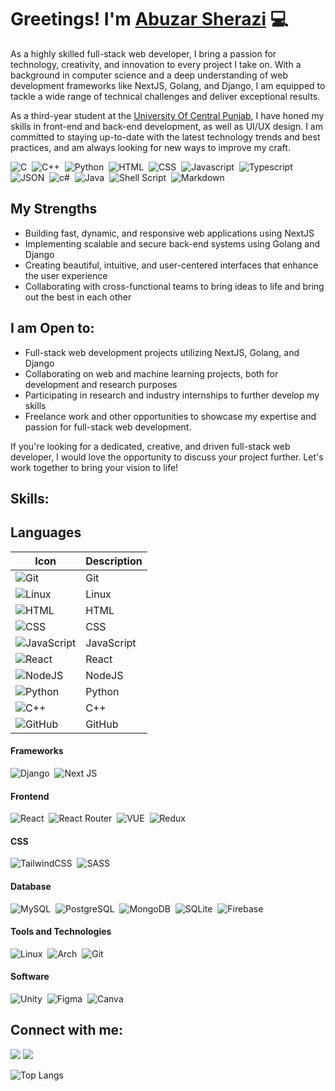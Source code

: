 # Greetings! I'm [Abuzar Sherazi](https://abubow.me) 💻

As a highly skilled full-stack web developer, I bring a passion for technology, creativity, and innovation to every project I take on. With a background in computer science and a deep understanding of web development frameworks like NextJS, Golang, and Django, I am equipped to tackle a wide range of technical challenges and deliver exceptional results.

As a third-year student at the [University Of Central Punjab](https://ucp.edu.pk/), I have honed my skills in front-end and back-end development, as well as UI/UX design. I am committed to staying up-to-date with the latest technology trends and best practices, and am always looking for new ways to improve my craft.

![C](https://img.shields.io/badge/C-00599C?style=for-the-badge&logo=c&logoColor=white)&nbsp;
![C++](https://img.shields.io/badge/C%2B%2B-00599C?style=for-the-badge&logo=c%2B%2B&logoColor=white)&nbsp;
![Python](https://img.shields.io/badge/Python-3776AB?style=for-the-badge&logo=python&logoColor=white)&nbsp;
![HTML](https://img.shields.io/badge/HTML5-E34F26?style=for-the-badge&logo=html5&logoColor=white)&nbsp;
![CSS](https://img.shields.io/badge/CSS3-1572B6?style=for-the-badge&logo=css3&logoColor=white)&nbsp;
![Javascript](https://img.shields.io/badge/JavaScript-323330?style=for-the-badge&logo=javascript&logoColor=F7DF1E)&nbsp;
![Typescript](https://img.shields.io/badge/TypeScript-007ACC?style=for-the-badge&logo=typescript&logoColor=white)&nbsp;
![JSON](https://img.shields.io/badge/json-5E5C5C?style=for-the-badge&logo=json&logoColor=white)&nbsp;
![c#](https://img.shields.io/badge/C%23-239120?style=for-the-badge&logo=c-sharp&logoColor=white)&nbsp;
![Java](https://img.shields.io/badge/OpenJDK-ED8B00?style=for-the-badge&logo=openjdk&logoColor=white)&nbsp;
![Shell Script](https://img.shields.io/badge/Shell_Script-121011?style=for-the-badge&logo=gnu-bash&logoColor=white)&nbsp;
![Markdown](https://img.shields.io/badge/markdown-%23000000.svg?style=for-the-badge&logo=markdown&logoColor=white)&nbsp;

## My Strengths
- Building fast, dynamic, and responsive web applications using NextJS
- Implementing scalable and secure back-end systems using Golang and Django
- Creating beautiful, intuitive, and user-centered interfaces that enhance the user experience
- Collaborating with cross-functional teams to bring ideas to life and bring out the best in each other

## I am Open to:
- Full-stack web development projects utilizing NextJS, Golang, and Django
- Collaborating on web and machine learning projects, both for development and research purposes
- Participating in research and industry internships to further develop my skills
- Freelance work and other opportunities to showcase my expertise and passion for full-stack web development.

If you're looking for a dedicated, creative, and driven full-stack web developer, I would love the opportunity to discuss your project further. Let's work together to bring your vision to life!

## Skills:

## Languages

| Icon | Description |
| ---- | ----------- |
| ![Git](https://cdn.jsdelivr.net/gh/devicons/devicon/icons/git/git-original.svg) | Git |
| ![Linux](https://cdn.jsdelivr.net/gh/devicons/devicon/icons/linux/linux-original.svg) | Linux |
| ![HTML](https://cdn.jsdelivr.net/gh/devicons/devicon/icons/html5/html5-plain.svg) | HTML |
| ![CSS](https://cdn.jsdelivr.net/gh/devicons/devicon/icons/css3/css3-plain.svg) | CSS |
| ![JavaScript](https://cdn.jsdelivr.net/gh/devicons/devicon/icons/javascript/javascript-plain.svg) | JavaScript |
| ![React](https://cdn.jsdelivr.net/gh/devicons/devicon/icons/react/react-original.svg) | React |
| ![NodeJS](https://cdn.jsdelivr.net/gh/devicons/devicon/icons/nodejs/nodejs-original.svg) | NodeJS |
| ![Python](https://cdn.jsdelivr.net/gh/devicons/devicon/icons/python/python-plain.svg) | Python |
| ![C++](https://cdn.jsdelivr.net/gh/devicons/devicon/icons/cplusplus/cplusplus-line.svg) | C++ |
| ![GitHub](https://cdn.jsdelivr.net/gh/devicons/devicon/icons/github/github-original.svg) | GitHub |


#### Frameworks
![Django](https://img.shields.io/badge/Django-092E20?style=for-the-badge&logo=django&logoColor=green)&nbsp;
![Next JS](https://img.shields.io/badge/Next-black?style=for-the-badge&logo=next.js&logoColor=white)

#### Frontend
![React](https://img.shields.io/badge/React-20232A?style=for-the-badge&logo=react&logoColor=61DAFB)&nbsp;
![React Router](https://img.shields.io/badge/React_Router-CA4245?style=for-the-badge&logo=react-router&logoColor=white)&nbsp;
![VUE](https://img.shields.io/badge/Vue.js-35495E?style=for-the-badge&logo=vuedotjs&logoColor=4FC08D)&nbsp;
![Redux](https://img.shields.io/badge/Redux-593D88?style=for-the-badge&logo=redux&logoColor=white)&nbsp;

#### CSS
![TailwindCSS](https://img.shields.io/badge/tailwindcss-%2338B2AC.svg?style=for-the-badge&logo=tailwind-css&logoColor=white)&nbsp;
![SASS](https://img.shields.io/badge/SASS-hotpink.svg?style=for-the-badge&logo=SASS&logoColor=white)&nbsp;

#### Database

![MySQL](https://img.shields.io/badge/MySQL-00000F?style=for-the-badge&logo=mysql&logoColor=white)&nbsp;
![PostgreSQL](https://img.shields.io/badge/PostgreSQL-316192?style=for-the-badge&logo=postgresql&logoColor=white)&nbsp;
![MongoDB](https://img.shields.io/badge/MongoDB-%234ea94b.svg?style=for-the-badge&logo=mongodb&logoColor=white)&nbsp;
![SQLite](https://img.shields.io/badge/sqlite-%2307405e.svg?style=for-the-badge&logo=sqlite&logoColor=white)&nbsp;
![Firebase](https://img.shields.io/badge/firebase-ffca28?style=for-the-badge&logo=firebase&logoColor=black)&nbsp;

#### Tools and Technologies

![Linux](https://img.shields.io/badge/Linux-FCC624?style=for-the-badge&logo=linux&logoColor=black)&nbsp;
![Arch](https://img.shields.io/badge/Arch_Linux-1793D1?style=for-the-badge&logo=arch-linux&logoColor=white)&nbsp;
![Git](https://img.shields.io/badge/GIT-E44C30?style=for-the-badge&logo=git&logoColor=white)&nbsp;

#### Software
![Unity](https://img.shields.io/badge/Unity-100000?style=for-the-badge&logo=unity&logoColor=white)&nbsp;
![Figma](https://img.shields.io/badge/Figma-F24E1E?style=for-the-badge&logo=figma&logoColor=white)&nbsp;
![Canva](https://img.shields.io/badge/Canva-%2300C4CC.svg?&style=for-the-badge&logo=Canva&logoColor=white)&nbsp;


## Connect with me:

<p align = "center">

[<img src="https://img.shields.io/badge/twitter-%231DA1F2.svg?&style=for-the-badge&logo=twitter&logoColor=white&color=black" />](https://twitter.com/SyedMoh25065076) 
[<img src="https://img.shields.io/badge/linkedin-%2312100E.svg?&style=for-the-badge&logo=linkedin&logoColor=white&color=black" />](https://www.linkedin.com/in/syed-mohammad-abuzar-0a87a4197/)
</p>


![Top Langs](https://github-readme-stats.vercel.app/api/top-langs/?username=abubow&layout=compact&theme=vision-friendly-dark)

<!--
**abubow/abubow** is a ✨ _special_ ✨ repository because its `README.md` (this file) appears on your GitHub profile.

Here are some ideas to get you started:

- 🔭 I’m currently working on ...
- 🌱 I’m currently learning ...
- 👯 I’m looking to collaborate on ...
- 🤔 I’m looking for help with ...
- 💬 Ask me about ...
- 📫 How to reach me: ...
- 😄 Pronouns: ...
- ⚡ Fun fact: ...
-->

